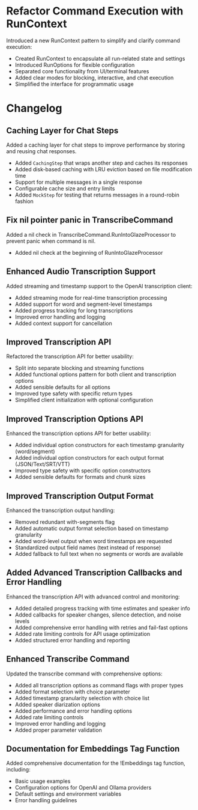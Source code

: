 # Refactor Command Execution with RunContext

Introduced a new RunContext pattern to simplify and clarify command execution:

- Created RunContext to encapsulate all run-related state and settings
- Introduced RunOptions for flexible configuration
- Separated core functionality from UI/terminal features
- Added clear modes for blocking, interactive, and chat execution
- Simplified the interface for programmatic usage 

# Changelog

## Caching Layer for Chat Steps

Added a caching layer for chat steps to improve performance by storing and reusing chat responses.

- Added `CachingStep` that wraps another step and caches its responses
- Added disk-based caching with LRU eviction based on file modification time
- Support for multiple messages in a single response
- Configurable cache size and entry limits
- Added `MockStep` for testing that returns messages in a round-robin fashion 

## Fix nil pointer panic in TranscribeCommand

Added a nil check in TranscribeCommand.RunIntoGlazeProcessor to prevent panic when command is nil.

- Added nil check at the beginning of RunIntoGlazeProcessor 

## Enhanced Audio Transcription Support

Added streaming and timestamp support to the OpenAI transcription client:

- Added streaming mode for real-time transcription processing
- Added support for word and segment-level timestamps
- Added progress tracking for long transcriptions
- Improved error handling and logging
- Added context support for cancellation 

## Improved Transcription API

Refactored the transcription API for better usability:

- Split into separate blocking and streaming functions
- Added functional options pattern for both client and transcription options
- Added sensible defaults for all options
- Improved type safety with specific return types
- Simplified client initialization with optional configuration 

## Improved Transcription Options API

Enhanced the transcription options API for better usability:

- Added individual option constructors for each timestamp granularity (word/segment)
- Added individual option constructors for each output format (JSON/Text/SRT/VTT)
- Improved type safety with specific option constructors
- Added sensible defaults for formats and chunk sizes 

## Improved Transcription Output Format

Enhanced the transcription output handling:

- Removed redundant with-segments flag
- Added automatic output format selection based on timestamp granularity
- Added word-level output when word timestamps are requested
- Standardized output field names (text instead of response)
- Added fallback to full text when no segments or words are available

## Added Advanced Transcription Callbacks and Error Handling

Enhanced the transcription API with advanced control and monitoring:

- Added detailed progress tracking with time estimates and speaker info
- Added callbacks for speaker changes, silence detection, and noise levels
- Added comprehensive error handling with retries and fail-fast options
- Added rate limiting controls for API usage optimization
- Added structured error handling and reporting 

## Enhanced Transcribe Command

Updated the transcribe command with comprehensive options:

- Added all transcription options as command flags with proper types
- Added format selection with choice parameter
- Added timestamp granularity selection with choice list
- Added speaker diarization options
- Added performance and error handling options
- Added rate limiting controls
- Improved error handling and logging
- Added proper parameter validation 

## Documentation for Embeddings Tag Function

Added comprehensive documentation for the !Embeddings tag function, including:
- Basic usage examples
- Configuration options for OpenAI and Ollama providers
- Default settings and environment variables
- Error handling guidelines 